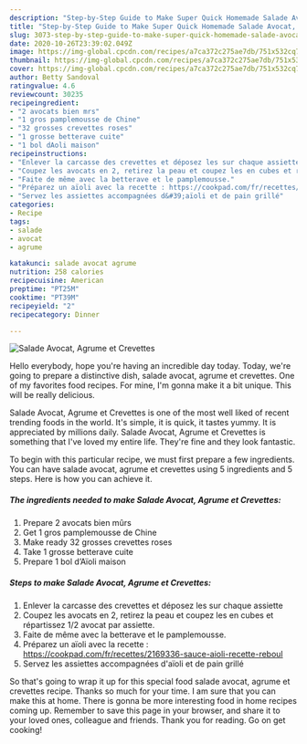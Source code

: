```yaml
---
description: "Step-by-Step Guide to Make Super Quick Homemade Salade Avocat, Agrume et Crevettes"
title: "Step-by-Step Guide to Make Super Quick Homemade Salade Avocat, Agrume et Crevettes"
slug: 3073-step-by-step-guide-to-make-super-quick-homemade-salade-avocat-agrume-et-crevettes
date: 2020-10-26T23:39:02.049Z
image: https://img-global.cpcdn.com/recipes/a7ca372c275ae7db/751x532cq70/salade-avocat-agrume-et-crevettes-photo-principale-de-la-recette.jpg
thumbnail: https://img-global.cpcdn.com/recipes/a7ca372c275ae7db/751x532cq70/salade-avocat-agrume-et-crevettes-photo-principale-de-la-recette.jpg
cover: https://img-global.cpcdn.com/recipes/a7ca372c275ae7db/751x532cq70/salade-avocat-agrume-et-crevettes-photo-principale-de-la-recette.jpg
author: Betty Sandoval
ratingvalue: 4.6
reviewcount: 30235
recipeingredient:
- "2 avocats bien mrs"
- "1 gros pamplemousse de Chine"
- "32 grosses crevettes roses"
- "1 grosse betterave cuite"
- "1 bol dAoli maison"
recipeinstructions:
- "Enlever la carcasse des crevettes et déposez les sur chaque assiette"
- "Coupez les avocats en 2, retirez la peau et coupez les en cubes et répartissez 1/2 avocat par assiette."
- "Faite de même avec la betterave et le pamplemousse."
- "Préparez un aïoli avec la recette : https://cookpad.com/fr/recettes/2169336-sauce-aioli-recette-reboul"
- "Servez les assiettes accompagnées d&#39;aïoli et de pain grillé"
categories:
- Recipe
tags:
- salade
- avocat
- agrume

katakunci: salade avocat agrume 
nutrition: 258 calories
recipecuisine: American
preptime: "PT25M"
cooktime: "PT39M"
recipeyield: "2"
recipecategory: Dinner

---
```



![Salade Avocat, Agrume et Crevettes](https://img-global.cpcdn.com/recipes/a7ca372c275ae7db/751x532cq70/salade-avocat-agrume-et-crevettes-photo-principale-de-la-recette.jpg)

Hello everybody, hope you're having an incredible day today. Today, we're going to prepare a distinctive dish, salade avocat, agrume et crevettes. One of my favorites food recipes. For mine, I'm gonna make it a bit unique. This will be really delicious.

Salade Avocat, Agrume et Crevettes is one of the most well liked of recent trending foods in the world. It's simple, it is quick, it tastes yummy. It is appreciated by millions daily. Salade Avocat, Agrume et Crevettes is something that I've loved my entire life. They're fine and they look fantastic.




To begin with this particular recipe, we must first prepare a few ingredients. You can have salade avocat, agrume et crevettes using 5 ingredients and 5 steps. Here is how you can achieve it.

<!--inarticleads1-->

##### The ingredients needed to make Salade Avocat, Agrume et Crevettes:

1. Prepare 2 avocats bien mûrs
1. Get 1 gros pamplemousse de Chine
1. Make ready 32 grosses crevettes roses
1. Take 1 grosse betterave cuite
1. Prepare 1 bol d’Aïoli maison




<!--inarticleads2-->

##### Steps to make Salade Avocat, Agrume et Crevettes:

1. Enlever la carcasse des crevettes et déposez les sur chaque assiette
1. Coupez les avocats en 2, retirez la peau et coupez les en cubes et répartissez 1/2 avocat par assiette.
1. Faite de même avec la betterave et le pamplemousse.
1. Préparez un aïoli avec la recette : https://cookpad.com/fr/recettes/2169336-sauce-aioli-recette-reboul
1. Servez les assiettes accompagnées d&#39;aïoli et de pain grillé




So that's going to wrap it up for this special food salade avocat, agrume et crevettes recipe. Thanks so much for your time. I am sure that you can make this at home. There is gonna be more interesting food in home recipes coming up. Remember to save this page in your browser, and share it to your loved ones, colleague and friends. Thank you for reading. Go on get cooking!
